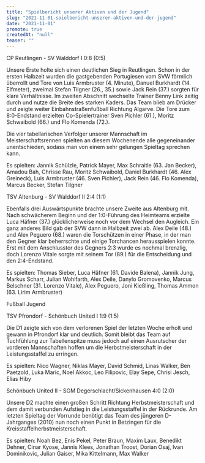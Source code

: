 ```yaml
---
title: "Spielbericht unserer Aktiven und der Jugend"
slug: "2021-11-01-soielbericht-unserer-aktiven-und-der-jugend"
date: "2021-11-01"
promote: true
createdAt: "null"
teaser: ""
---
```

CP Reutlingen - SV Walddorf I 0:8 (0:5)


Unsere Erste holte sich einen deutlichen Sieg in Reutlingen. Schon in der ersten Halbzeit wurden die gastgebenden Portugiesen vom SVW förmlich überrollt und Tore von Luis Armbruster (4. Minute), Danuel Burkhardt (14. Elfmeter), zweimal Stefan Tilgner (26., 35.) sowie Jack Rein (37.) sorgten für klare Verhältnisse. Im zweiten Abschnitt wechselte Trainer Benny Link zeitig durch und nutze die Breite des starken Kaders. Das Team blieb am Drücker und zeigte weiter Einbahnstraßenfußball Richtung Algarve. Die Tore zum 8:0-Endstand erzielten Co-Spielertrainer Sven Pichler (61.), Moritz Schwaibold (66.) und Flo Komenda (72.).


Die vier tabellarischen Verfolger unserer Mannschaft im Meisterschaftsrennen spielten an diesem Wochenende alle gegeneinander unentschieden, sodass man von einem sehr gelungen Spieltag sprechen kann.


Es spielten: Jannik Schülzle, Patrick Mayer, Max Schraitle (63. Jan Becker), Amadou Bah, Chrisse Rau, Moritz Schwaibold, Daniel Burkhardt (46. Alex Greineck), Luis Armbruster (46. Sven Pichler), Jack Rein (46. Flo Komenda), Marcus Becker, Stefan Tilgner



TSV Altenburg - SV Walddorf II 2:4 (1:1)


Ebenfalls drei Auswärtspunkte brachte unsere Zweite aus Altenburg mit. Nach schwächerem Beginn und der 1:0-Führung des Heimteams erzielte Luca Häfner (37.) glücklicherweise noch vor dem Wechsel den Augleich. Ein ganz anderes Bild gab der SVW dann in Halbzeit zwei ab. Alex Deile (48.) und Alex Peguero (68.) waren die Torschützen in einer  Phase, in der man den Gegner klar beherrschte und einige Torchancen herausspielen konnte. Erst mit dem Anschlusstor des Gegners 2:3 wurde es nochmal brenzlig, doch Lorenzo Vitale sorgte mit seinem Tor (89.) für die Entscheidung und den 2:4-Endstand.


Es spielten: Thomas Sieber, Luca Häfner (61. Davide Balena), Jannik Jung, Markus Scharr, Julian Wohlfarth, Alex Deile, Danylo Gromovenko, Marcus Belschner (31. Lorenzo Vitale), Alex Peguero, Joni Kießling, Thomas Ammon (63. Lirim Armbruster)



Fußball Jugend



TSV Pfrondorf - Schönbuch United I 1:9 (1:5)


Die D1 zeigte sich von dem verlorenen Spiel der letzten Woche erholt und gewann in Pfrondorf klar und deutlich. Somit bleibt das Team auf Tuchfühlung zur Tabellenspitze muss jedoch auf einen Ausrutscher der vorderen Mannschaften hoffen um die Herbstmeisterschaft in der Leistungsstaffel zu erringen.


Es spielten: Nico Wagner, Niklas Mayer, David Schmid, Linas Walker, Ben Paetzold, Luka Maric, Noel Akkoc, Leo Filipovic, Elay Sepe, Chrisi Jesch, Elias Hiby


Schönbuch United II - SGM Degerschlacht/Sickenhausen 4:0 (2:0)


Unsere D2 machte einen großen Schritt Richtung Herbstmeisterschaft und dem damit verbunden Aufstieg in die Leistungsstaffel in der Rückrunde. Am letzten Spieltag der Vorrunde benötigt das Team des jüngeren D-Jahrganges (2010) nun noch einen Punkt in Betzingen für die Kreisstaffelherbstmeisterschaft.


Es spielten: Noah Bez, Enis Pekel, Peter Braun, Maxim Laux, Benedikt Dehner, Cinar Kyose, Jannis Klees, Jonathan Troost, Dorian Osaj, Ivan Dominikovic, Julian Gaiser, Mika Kittelmann, Max Walker
